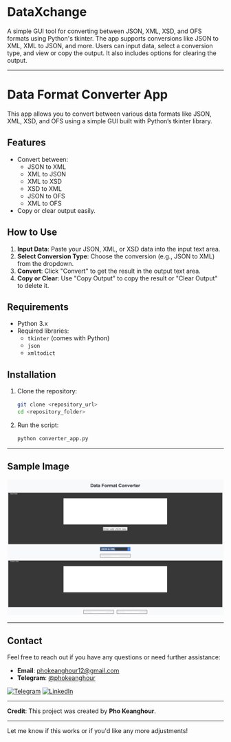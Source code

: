 # DataXchange

A simple GUI tool for converting between JSON, XML, XSD, and OFS formats using Python's tkinter. The app supports conversions like JSON to XML, XML to JSON, and more. Users can input data, select a conversion type, and view or copy the output. It also includes options for clearing the output.

---

# Data Format Converter App

This app allows you to convert between various data formats like JSON, XML, XSD, and OFS using a simple GUI built with Python’s tkinter library.

## Features
- Convert between:
  - JSON to XML
  - XML to JSON
  - XML to XSD
  - XSD to XML
  - JSON to OFS
  - XML to OFS
- Copy or clear output easily.

## How to Use
1. **Input Data**: Paste your JSON, XML, or XSD data into the input text area.
2. **Select Conversion Type**: Choose the conversion (e.g., JSON to XML) from the dropdown.
3. **Convert**: Click "Convert" to get the result in the output text area.
4. **Copy or Clear**: Use "Copy Output" to copy the result or "Clear Output" to delete it.

## Requirements
- Python 3.x
- Required libraries:
  - `tkinter` (comes with Python)
  - `json`
  - `xmltodict`

## Installation

1. Clone the repository:
   ```bash
   git clone <repository_url>
   cd <repository_folder>
   ```

2. Run the script:
   ```bash
   python converter_app.py
   ```

---

## Sample Image

![Data Format Converter](https://github.com/Keanghour/DataXchange/blob/main/Image%20Data%20Format%20Converter.jpg)

---

## Contact

Feel free to reach out if you have any questions or need further assistance:

- **Email**: [phokeanghour12@gmail.com](mailto:phokeanghour12@gmail.com)
- **Telegram**: [@phokeanghour](https://t.me/phokeanghour)

[![Telegram](https://www.vectorlogo.zone/logos/telegram/telegram-ar21.svg)](https://t.me/phokeanghour)
[![LinkedIn](https://www.vectorlogo.zone/logos/linkedin/linkedin-ar21.svg)](https://www.linkedin.com/in/pho-keanghour-27133b21b/)

---

**Credit**: This project was created by **Pho Keanghour**.

---

Let me know if this works or if you'd like any more adjustments!
